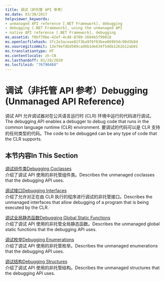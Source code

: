 ```yaml
---
title: 调试（非托管 API 参考）
ms.date: 03/30/2017
helpviewer_keywords:
- unmanaged API reference [.NET Framework], debugging
- debugging [.NET Framework], using the unmanaged API
- native API reference [.NET Framework], debugging
ms.assetid: f0bf70be-42ef-4c46-8709-1694b5f99018
ms.openlocfilehash: 2fc2e3aceae81f3ba976f03bee06993dc98d3b8d
ms.sourcegitcommit: 13e79efdbd589cad6b1de634f5d6b1262b12ab01
ms.translationtype: HT
ms.contentlocale: zh-CN
ms.lasthandoff: 01/28/2020
ms.locfileid: "76790468"
---
```

# <a name="debugging-unmanaged-api-reference"></a><span data-ttu-id="0de51-102">调试（非托管 API 参考）</span><span class="sxs-lookup"><span data-stu-id="0de51-102">Debugging (Unmanaged API Reference)</span></span>
<span data-ttu-id="0de51-103">调试 API 允许调试器对在公共语言运行时 (CLR) 环境中运行的代码进行调试。</span><span class="sxs-lookup"><span data-stu-id="0de51-103">The debugging API enables a debugger to debug code that runs in the common language runtime (CLR) environment.</span></span> <span data-ttu-id="0de51-104">要调试的代码可以是 CLR 支持的任何类型的代码。</span><span class="sxs-lookup"><span data-stu-id="0de51-104">The code to be debugged can be any type of code that the CLR supports.</span></span>  
  
## <a name="in-this-section"></a><span data-ttu-id="0de51-105">本节内容</span><span class="sxs-lookup"><span data-stu-id="0de51-105">In This Section</span></span>  
 [<span data-ttu-id="0de51-106">调试组件类</span><span class="sxs-lookup"><span data-stu-id="0de51-106">Debugging Coclasses</span></span>](debugging-coclasses.md)  
 <span data-ttu-id="0de51-107">介绍了调试 API 使用的非托管组件类。</span><span class="sxs-lookup"><span data-stu-id="0de51-107">Describes the unmanaged coclasses that the debugging API uses.</span></span>  
  
 [<span data-ttu-id="0de51-108">调试接口</span><span class="sxs-lookup"><span data-stu-id="0de51-108">Debugging Interfaces</span></span>](debugging-interfaces.md)  
 <span data-ttu-id="0de51-109">介绍了允许对正在由 CLR 执行的程序进行调试的非托管接口。</span><span class="sxs-lookup"><span data-stu-id="0de51-109">Describes the unmanaged interfaces that allow debugging of a program that is being executed by the CLR.</span></span>  
  
 [<span data-ttu-id="0de51-110">调试全局静态函数</span><span class="sxs-lookup"><span data-stu-id="0de51-110">Debugging Global Static Functions</span></span>](debugging-global-static-functions.md)  
 <span data-ttu-id="0de51-111">介绍了调试 API 使用的非托管全局静态函数。</span><span class="sxs-lookup"><span data-stu-id="0de51-111">Describes the unmanaged global static functions that the debugging API uses.</span></span>  
  
 [<span data-ttu-id="0de51-112">调试枚举</span><span class="sxs-lookup"><span data-stu-id="0de51-112">Debugging Enumerations</span></span>](debugging-enumerations.md)  
 <span data-ttu-id="0de51-113">介绍了调试 API 使用的非托管枚举。</span><span class="sxs-lookup"><span data-stu-id="0de51-113">Describes the unmanaged enumerations that the debugging API uses.</span></span>  
  
 [<span data-ttu-id="0de51-114">调试结构</span><span class="sxs-lookup"><span data-stu-id="0de51-114">Debugging Structures</span></span>](debugging-structures.md)  
 <span data-ttu-id="0de51-115">介绍了调试 API 使用的非托管结构。</span><span class="sxs-lookup"><span data-stu-id="0de51-115">Describes the unmanaged structures that the debugging API uses.</span></span>
